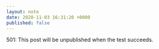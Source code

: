 ```yaml
---
layout: note
date: 2020-11-03 16:31:20 +0000
published: false
---
```


501: This post will be unpublished when the test succeeds.
